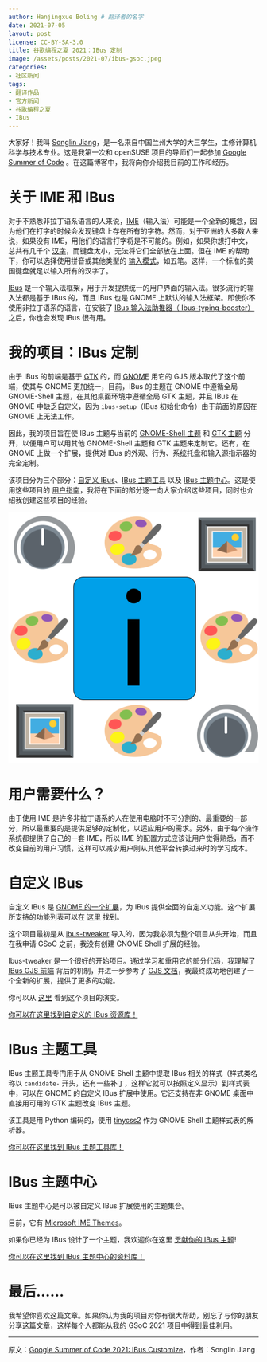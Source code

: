 ```yaml
---
author: Hanjingxue Boling # 翻译者的名字
date: 2021-07-05
layout: post
license: CC-BY-SA-3.0
title: 谷歌编程之夏 2021：IBus 定制
image: /assets/posts/2021-07/ibus-gsoc.jpeg
categories:
- 社区新闻
tags:
- 翻译作品
- 官方新闻
- 谷歌编程之夏
- IBus
---
```


大家好！我叫 [Songlin Jiang](https://github.com/HollowMan6)，是一名来自中国兰州大学的大三学生，主修计算机科学与技术专业。这是我第一次和 openSUSE 项目的导师们一起参加 [Google Summer of Code](https://summerofcode.withgoogle.com/) 。在这篇博客中，我将向你介绍我目前的工作和经历。

# 关于 IME 和 IBus

对于不熟悉非拉丁语系语言的人来说，[IME](https://en.wikipedia.org/wiki/Input_method)（输入法）可能是一个全新的概念，因为他们在打字的时候会发现键盘上存在所有的字符。然而，对于亚洲的大多数人来说，如果没有 IME，用他们的语言打字将是不可能的。例如，如果你想打中文，总共有几千个 [汉字](https://en.wikipedia.org/wiki/Chinese_characters)，而键盘太小，无法将它们全部放在上面。但在 IME 的帮助下，你可以选择使用拼音或其他类型的 [输入模式](https://en.wikipedia.org/wiki/Chinese_input_methods_for_computers)，如五笔。这样，一个标准的美国键盘就足以输入所有的汉字了。

[IBus](https://en.wikipedia.org/wiki/Intelligent_Input_Bus) 是一个输入法框架，用于开发提供统一的用户界面的输入法。很多流行的输入法都是基于 IBus 的，而且 IBus 也是 GNOME 上默认的输入法框架。即使你不使用非拉丁语系的语言，在安装了 [IBus 输入法助推器（ Ibus-typing-booster）](https://github.com/mike-fabian/ibus-typing-booster) 之后，你也会发现 IBus 很有用。

# 我的项目：IBus 定制

由于 IBus 的前端是基于 [GTK](https://www.gtk.org/) 的，而 [GNOME](https://www.gnome.org/) 用它的 GJS 版本取代了这个前端，使其与 GNOME 更加统一，目前，IBus 的主题在 GNOME 中遵循全局 GNOME-Shell 主题，在其他桌面环境中遵循全局 GTK 主题，并且 IBus 在 GNOME 中缺乏自定义，因为 `ibus-setup`（IBus 初始化命令）由于前面的原因在 GNOME 上无法工作。

因此，我的项目旨在使 IBus 主题与当前的 [GNOME-Shell 主题](https://www.gnome-look.org/browse/cat/134/) 和 [GTK 主题](https://www.gnome-look.org/browse/cat/135/) 分开，以便用户可以用其他 GNOME-Shell 主题和 GTK 主题来定制它。还有，在 GNOME 上做一个扩展，提供对 IBus 的外观、行为、系统托盘和输入源指示器的完全定制。

该项目分为三个部分：[自定义 IBus](https://github.com/openSUSE/Customize-IBus)、[IBus 主题工具](https://github.com/openSUSE/IBus-Theme-Tools) 以及 [IBus 主题中心](https://github.com/openSUSE/IBus-Theme-Hub)。这是使用这些项目的 [用户指南](https://github.com/openSUSE/Customize-IBus/blob/main/GUIDE.md)，我将在下面的部分逐一向大家介绍这些项目，同时也介绍我创建这些项目的经验。

![ibus-logo](/assets/posts/2021-07/ibus-logo.png)

# 用户需要什么？

由于使用 IME 是许多非拉丁语系的人在使用电脑时不可分割的、最重要的一部分，所以最重要的是提供足够的定制化，以适应用户的需求。另外，由于每个操作系统都提供了自己的一套 IME，所以 IME 的配置方式应该让用户觉得熟悉，而不改变目前的用户习惯，这样可以减少用户刚从其他平台转换过来时的学习成本。

# 自定义 IBus

自定义 IBus 是 [GNOME 的一个扩展](https://extensions.gnome.org/extension/4112/customize-ibus/)，为 IBus 提供全面的自定义功能。这个扩展所支持的功能列表可以在 [这里](https://github.com/openSUSE/Customize-IBus#features) 找到。

这个项目最初是从 [ibus-tweaker](https://github.com/tuberry/ibus-tweaker) 导入的，因为我必须为整个项目从头开始，而且在我申请 GSoC 之前，我没有创建 GNOME Shell 扩展的经验。

Ibus-tweaker 是一个很好的开始项目。通过学习和重用它的部分代码，我理解了 [IBus GJS 前端](https://gitlab.gnome.org/GNOME/gnome-shell/-/blob/master/js/ui/ibusCandidatePopup.js) 背后的机制，并进一步参考了 [GJS 文档](https://gjs-docs.gnome.org/)，我最终成功地创建了一个全新的扩展，提供了更多的功能。

你可以从 [这里](https://github.com/openSUSE/Customize-IBus#changelog) 看到这个项目的演变。

[你可以在这里找到自定义的 IBus 资源库！](https://github.com/openSUSE/Customize-IBus)

# IBus 主题工具

IBus 主题工具专门用于从 GNOME Shell 主题中提取 IBus 相关的样式（样式类名称以 `candidate-` 开头，还有一些补丁，这样它就可以按照定义显示）到样式表中，可以在 GNOME 的自定义 IBus 扩展中使用。它还支持在非 GNOME 桌面中直接用可用的 GTK 主题改变 IBus 主题。

该工具是用 Python 编码的，使用 [tinycss2](https://github.com/Kozea/tinycss2) 作为 GNOME Shell 主题样式表的解析器。

[你可以在这里找到 IBus 主题工具库！](https://github.com/openSUSE/IBus-Theme-Tools)

# IBus 主题中心

IBus 主题中心是可以被自定义 IBus 扩展使用的主题集合。

目前，它有 [Microsoft IME Themes](https://github.com/openSUSE/IBus-Theme-Hub/tree/main/%E4%BB%BF%E5%BE%AE%E8%BD%AFMicrosoft)。

如果你已经为 IBus 设计了一个主题，我欢迎你在这里 [贡献你的 IBus 主题](https://github.com/openSUSE/IBus-Theme-Hub/issues/1)!

[你可以在这里找到 IBus 主题中心的资料库！](https://github.com/openSUSE/IBus-Theme-Hub)

# 最后……

我希望你喜欢这篇文章。如果你认为我的项目对你有很大帮助，别忘了与你的朋友分享这篇文章，这样每个人都能从我的 GSoC 2021 项目中得到最佳利用。

------

原文：[Google Summer of Code 2021: IBus Customize](https://news.opensuse.org/2021/07/05/gsoc-2021-ibus-customize/)，作者：Songlin Jiang